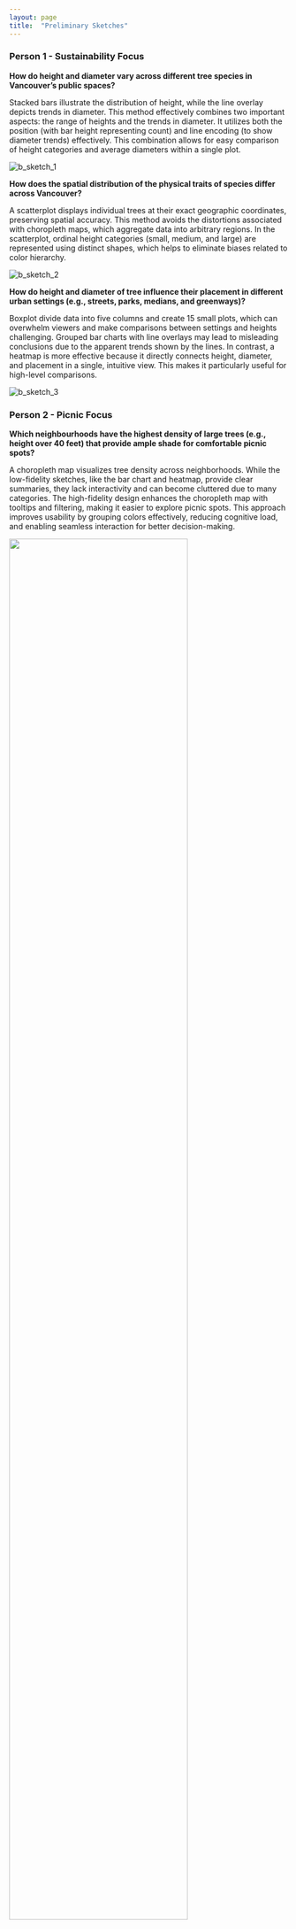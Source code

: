 ```yaml
---
layout: page
title:  "Preliminary Sketches"
---
```


### Person 1 - Sustainability Focus 

**How do height and diameter vary across different tree species in Vancouver’s public spaces?**

Stacked bars illustrate the distribution of height, while the line overlay depicts trends in diameter. This method effectively combines two important aspects: the range of heights and the trends in diameter. It utilizes both the position (with bar height representing count) and line encoding (to show diameter trends) effectively. This combination allows for easy comparison of height categories and average diameters within a single plot.

![b_sketch_1](../images/Bri_sketches/sketch_1.jpg)

**How does the spatial distribution of the physical traits of species differ across Vancouver?**

A scatterplot displays individual trees at their exact geographic coordinates, preserving spatial accuracy. This method avoids the distortions associated with choropleth maps, which aggregate data into arbitrary regions. In the scatterplot, ordinal height categories (small, medium, and large) are represented using distinct shapes, which helps to eliminate biases related to color hierarchy.

![b_sketch_2](../images/Bri_sketches/sketch_2.jpg)

**How do height and diameter of tree influence their placement in different urban settings (e.g., streets, parks, medians, and greenways)?**

Boxplot divide data into five columns and create 15 small plots, which can overwhelm viewers and make comparisons between settings and heights challenging. Grouped bar charts with line overlays may lead to misleading conclusions due to the apparent trends shown by the lines. In contrast, a heatmap is more effective because it directly connects height, diameter, and placement in a single, intuitive view. This makes it particularly useful for high-level comparisons.

![b_sketch_3](../images/Bri_sketches/sketch_%233.jpg)


### Person 2 - Picnic Focus

**Which neighbourhoods have the highest density of large trees (e.g., height over 40 feet) that provide ample shade for comfortable picnic spots?**

A choropleth map visualizes tree density across neighborhoods. While the low-fidelity sketches, like the bar chart and heatmap, provide clear summaries, they lack interactivity and can become cluttered due to many categories. The high-fidelity design enhances the choropleth map with tooltips and filtering, making it easier to explore picnic spots. This approach improves usability by grouping colors effectively, reducing cognitive load, and enabling seamless interaction for better decision-making.

<img src="../images/kli_sketches/sketch_1.png" style="width: 80%; height: auto;" />

**Which neighbourhoods have the highest diversity of tree families, offering visually varied and unique picnic environments?** 

The low-fidelity sketches, including a bar graph, pie charts, and a choropleth map to compare the number of unique trees in each neighborhood, provide useful insights but lack interactivity and may feel overwhelming. The high-fidelity design improves the bar graph by making comparisons clearer and adding filtering and sorting based on selected map areas for better exploration. This approach enhances clarity and usability by visually grouping related data.

  <img src="../images/kli_sketches/sketch_2.png" style="width: 80%; height: auto;" />

**Which neighbourhoods have trees that produce high amounts of pollen, potentially affecting picnic experiences for people with allergies?**

The low-fidelity sketches, including a bubble plot, bar graph, and choropleth map, show pollen levels across neighborhoods but lack data integration. The high-fidelity design improves this by zooming in on a specific neighborhood with a city map and using a scatterplot to display pollenated trees, combining multiple views for a clearer understanding. It also includes tooltips for easier exploration.

  <img src="../images/kli_sketches/sketch_3.png" style="width: 80%; height: auto;" />



### Person 3 - Planting Focus

The following sketches assume that `SPECIES_NAME` is filtered such that they follow the rules below:

- A reasonably large `Total_Count` value (at least 300) to mitigate the risk of having too few samples of each species to effectively measure and compare characteristics.
- `Proportion_Planted` to be within certain range of values (between 0.33 and 0.67) to mitigate the possibility that the obtained properties of planted trees are by random chance, and ensure that there are plenty of both planted and non-planted trees to compare against each other.

**Which planted species exist in many different locations within each neighbourhood?**

The sketchs are a heatmap, a choropleth, and a set of pie charts, each displaying the proportion of streets within each `NEIGHBOURHOOD_NAME` that have least one instance of `SPECIES_NAME`. These sketches provides an understanding of which species are more common in larger varieties of environments and which species are rarer in comparison.

The high-fidelity sketch expands on the choropleth by allowing zooming into each `NEIGHBOURHOOD_NAME` to display the exact number of planted trees within each street for the given locations. The sketch adheres to the principles of effectiveness, as the channels used are spatial region, color luminance and saturation for the choropleth, and position on an aligned scale and length for the bar plots, allowing for greater accuracy, popout, grouping and discriminability between regions. It also adheres to the Gestalt principle of containment by allowing for zooming to bar plots specific to each `NEIGHBOURHOOD_NAME`.

<div style="display: flex; gap: 10px;">
    <img src="../images/ntam_sketches/sketch_3_1_1.jpg" alt="Sketch 3 1 1" style="width: 30%;">
    <img src="../images/ntam_sketches/sketch_3_1_2.jpg" alt="Sketch 3 1 2" style="width: 30%;">
    <img src="../images/ntam_sketches/sketch_3_1_3.jpg" alt="Sketch 3 1 3" style="width: 30%;">
</div>
<img src="../images/ntam_sketches/hi_sketch_1.jpg" alt="Hi Sketch 1">


**How do trees that have been planted directly compare in terms of diameter to those that have grown naturally?**

The sketches are a bar plot, a dot plot, and a line plot. The first two sketches have `SPECIES_NAME` on the x-axis, and the percentage difference in `DIAMETER` between planted and non-planted `SPECIES_NAME` trees on the y-axis, with non-planted trees as the baseline. The last sketch has the average `DIAMETER` of planted and non-planted trees on the x-axis and y-axis respectively, compared against the `y=x` line. These sketches provides information on how well planted trees fare in terms of growth  compared to non-planted trees, and how effective they are in their current environments.

The high-fidelity sketch expands on the bar plot, by including a tooltip for the average diameters of planted and non-planted trees, as well as a filter for plants by `GENUS_NAME`. The sketch adheres to the principles of effectiveness, as the magnitude channels used are position on an aligned scale and length, allowing for greater accuracy and discriminability. It also adheres to the Gestalt principle of continuity by being arranged in descending order of `DIAM_DIFF_PERCENT`, the percentage difference in diameter between the planted trees and the non-planted trees.

<div style="display: flex; gap: 10px;">
    <img src="../images/ntam_sketches/sketch_3_2_1.jpg" alt="Sketch 3 2 1" style="width: 30%;">
    <img src="../images/ntam_sketches/sketch_3_2_2.jpg" alt="Sketch 3 2 2" style="width: 30%;">
    <img src="../images/ntam_sketches/sketch_3_2_3.jpg" alt="Sketch 3 2 3" style="width: 30%;">
</div>

<img src="../images/ntam_sketches/hi_sketch_2.jpg" alt="Hi Sketch 2">

**What is the distribution of ages for specific tree species?**

The sketches are a density plot, a box plot, and a histogram, all displaying the distribution of age (calculated by the number of days between the planting date and March 5 2025), faceted by `SPECIES_NAME`. These sketches helps with identifying which tree species have longer-standing populations and which ones are relatively newer.

The high-fidelity sketch expands on the density plot, by including a tooltip for the average age and standard deviation for the existing tree ages, as well as a filter for plants by `GENUS_NAME`. The sketch adheres to the principles of effectiveness, as the channels used are area and spatial region, allowing for greater accuracy and grouping between regions. It also adheres to the Gestalt principle of connection, by allowing filtering of density plots by `GENUS_NAME`.

<div style="display: flex; gap: 10px;">
    <img src="../images/ntam_sketches/sketch_3_3_1.jpg" alt="Sketch 3 3 1" style="width: 30%;">
    <img src="../images/ntam_sketches/sketch_3_3_2.jpg" alt="Sketch 3 3 2" style="width: 30%;">
    <img src="../images/ntam_sketches/sketch_3_3_3.jpg" alt="Sketch 3 3 3" style="width: 30%;">
</div>

<img src="../images/ntam_sketches/hi_sketch_3.jpg" alt="Hi Sketch 3">